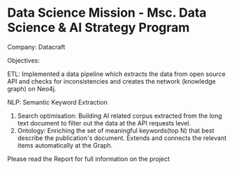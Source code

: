 # Data Science Mission - Msc. Data Science & AI Strategy Program

Company: Datacraft

Objectives: 

ETL: Implemented a data pipeline which extracts the data from open source API and checks for inconsistencies and creates the network (knowledge graph) on Neo4j.

NLP: Semantic Keyword Extraction 
 1. Search optimisation: Building AI related corpus extracted from the long text document to filter out the data at the API requests level.
 2. Ontology: Enriching the set of meaningful keywords(top N) that best describe the publication's document. Extends and connects the relevant items automatically at the Graph.
 
 
 Please read the Report for full information on the project
